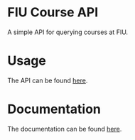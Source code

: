 # FIU Course API
A simple API for querying courses at FIU.

# Usage
The API can be found [here](https://fiu-course-api.herokuapp.com/).

# Documentation
The documentation can be found [here](https://fiu-course-api.herokuapp.com/).
